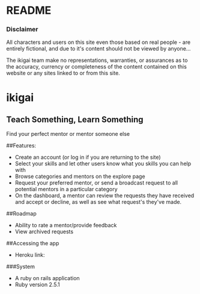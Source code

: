 # README
### Disclaimer
All characters and users on this site even those based on real people - are entirely fictional, and due to it's content should not be viewed by anyone...

The ikigai team make no representations, warranties, or assurances as to the accuracy, currency or completeness of the content contained on this website or any sites linked to or from this site.


# ikigai
## Teach Something, Learn Something
Find your perfect mentor or mentor someone else

##Features:
* Create an account (or log in if you are returning to the site)
* Select your skills and let other users know what you skills you can help with
* Browse categories and mentors on the explore page
* Request your preferred mentor, or send a broadcast request to all potential mentors in a particular category
* On the dashboard, a mentor can review the requests they have received and accept or decline, as well as see what request's they've made.

##Roadmap
* Ability to rate a mentor/provide feedback
* View archived requests

##Accessing the app
* Heroku link: 

###System
* A ruby on rails application
* Ruby version 2.5.1





